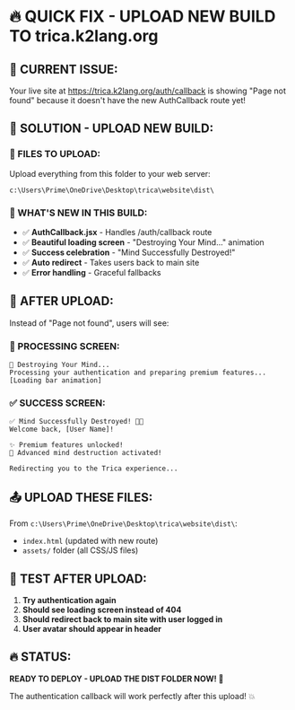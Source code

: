 # 🔥 **QUICK FIX - UPLOAD NEW BUILD TO trica.k2lang.org**

## 🚨 **CURRENT ISSUE:**
Your live site at https://trica.k2lang.org/auth/callback is showing "Page not found" because it doesn't have the new AuthCallback route yet!

## 🎯 **SOLUTION - UPLOAD NEW BUILD:**

### **📁 FILES TO UPLOAD:**
Upload everything from this folder to your web server:
```
c:\Users\Prime\OneDrive\Desktop\trica\website\dist\
```

### **🔄 WHAT'S NEW IN THIS BUILD:**
- ✅ **AuthCallback.jsx** - Handles /auth/callback route
- ✅ **Beautiful loading screen** - "Destroying Your Mind..." animation
- ✅ **Success celebration** - "Mind Successfully Destroyed!" 
- ✅ **Auto redirect** - Takes users back to main site
- ✅ **Error handling** - Graceful fallbacks

## 🚀 **AFTER UPLOAD:**

Instead of "Page not found", users will see:

### **🧠 PROCESSING SCREEN:**
```
🧠 Destroying Your Mind...
Processing your authentication and preparing premium features...
[Loading bar animation]
```

### **✅ SUCCESS SCREEN:**
```
✅ Mind Successfully Destroyed! 🧠💥
Welcome back, [User Name]!

✨ Premium features unlocked!
🧠 Advanced mind destruction activated!

Redirecting you to the Trica experience...
```

## 📤 **UPLOAD THESE FILES:**

From `c:\Users\Prime\OneDrive\Desktop\trica\website\dist\`:
- `index.html` (updated with new route)
- `assets/` folder (all CSS/JS files)

## 🧪 **TEST AFTER UPLOAD:**

1. **Try authentication again**
2. **Should see loading screen instead of 404**
3. **Should redirect back to main site with user logged in**
4. **User avatar should appear in header**

## 🔥 **STATUS:**
**READY TO DEPLOY - UPLOAD THE DIST FOLDER NOW! 🚀**

The authentication callback will work perfectly after this upload! 💥